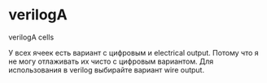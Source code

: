 # verilogA
verilogA cells


У всех ячеек есть вариант с цифровым и electrical output. Потому что я не могу отлаживать их чисто с цифровым вариантом. Для использования в verilog выбирайте вариант wire output.
